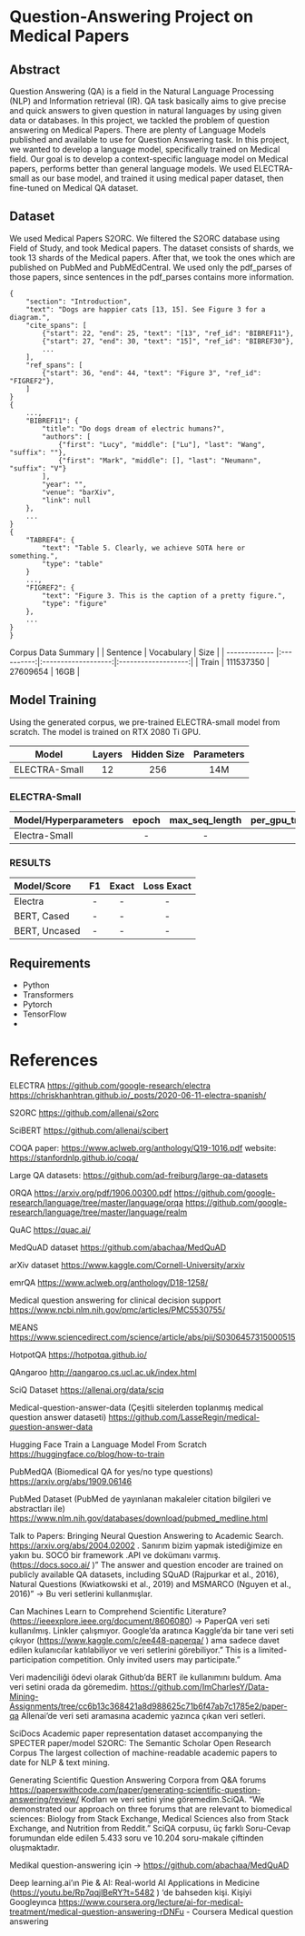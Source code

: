 # Question-Answering Project on Medical Papers

## Abstract
Question Answering (QA) is a field in the Natural Language Processing (NLP) and Information retrieval (IR). QA task basically aims to give precise and quick answers to given question in natural languages by using given data or databases. In this project, we tackled the problem of question answering on Medical Papers. There are plenty of Language Models published and available to use for Question Answering task. In this project, we wanted to develop a language model, specifically trained on Medical field. Our goal is to develop a context-specific language model on Medical papers, performs better than general language models. We used ELECTRA-small as our base model, and trained it using medical paper dataset, then fine-tuned on Medical QA dataset. 


## Dataset
We used Medical Papers S2ORC. We filtered the S2ORC database using Field of Study, and took Medical papers. The dataset consists of shards, we took 13 shards of the Medical papers. After that, we took the ones which are published on PubMed and PubMEdCentral. We used only the pdf_parses of those papers, since sentences in the pdf_parses contains more information.


```json{'paper_id': '1',
{
    "section": "Introduction",
    "text": "Dogs are happier cats [13, 15]. See Figure 3 for a diagram.",
    "cite_spans": [
        {"start": 22, "end": 25, "text": "[13", "ref_id": "BIBREF11"},
        {"start": 27, "end": 30, "text": "15]", "ref_id": "BIBREF30"},
        ...
    ],
    "ref_spans": [
        {"start": 36, "end": 44, "text": "Figure 3", "ref_id": "FIGREF2"},
    ]
}
{
    ...,
    "BIBREF11": {
        "title": "Do dogs dream of electric humans?",
        "authors": [
            {"first": "Lucy", "middle": ["Lu"], "last": "Wang", "suffix": ""}, 
            {"first": "Mark", "middle": [], "last": "Neumann", "suffix": "V"}
        ],
        "year": "", 
        "venue": "barXiv",
        "link": null
    },
    ...
}
{
    "TABREF4": {
        "text": "Table 5. Clearly, we achieve SOTA here or something.",
        "type": "table"
    }
    ...,
    "FIGREF2": {
        "text": "Figure 3. This is the caption of a pretty figure.",
        "type": "figure"
    },
    ...
}
} 
   ```
   
   Corpus Data Summary
|               |  Sentence  |      Vocabulary     |         Size        |
| ------------- |:----------:|:-------------------:|:-------------------:|
|     Train     | 111537350  |       27609654      |        16GB         |


## Model Training
Using the generated corpus, we pre-trained ELECTRA-small model from scratch. The model is trained on RTX 2080 Ti GPU. 

|      Model    |  Layers    |      Hidden Size    |     Parameters      |
| ------------- |:----------:|:-------------------:|:-------------------:|
| ELECTRA-Small |     12     |         256         |        14M          |


### ELECTRA-Small

| Model/Hyperparameters | epoch | max_seq_length | per_gpu_train_batch_size |
|:----------------------|:-----:|:--------------:|:------------------------:|
|     Electra-Small     |    -  |      -         |            -             |        


### RESULTS
|   Model/Score   |    F1    |    Exact   |  Loss Exact  |
|:----------------|:--------:|:----------:|:------------:|
| Electra         |     -    |     -      |      -       |   
| BERT, Cased     |     -    |     -      |      -       |
| BERT, Uncased   |     -    |       -    |      -       |

## Requirements
- Python
- Transformers
- Pytorch
- TensorFlow
- 

# References

ELECTRA
https://github.com/google-research/electra
https://chriskhanhtran.github.io/_posts/2020-06-11-electra-spanish/



S2ORC
https://github.com/allenai/s2orc

SciBERT
https://github.com/allenai/scibert

COQA 
paper: https://www.aclweb.org/anthology/Q19-1016.pdf
website: https://stanfordnlp.github.io/coqa/

Large QA datasets: https://github.com/ad-freiburg/large-qa-datasets

ORQA
https://arxiv.org/pdf/1906.00300.pdf
https://github.com/google-research/language/tree/master/language/orqa
https://github.com/google-research/language/tree/master/language/realm

QuAC
https://quac.ai/

MedQuAD dataset
https://github.com/abachaa/MedQuAD

arXiv dataset
https://www.kaggle.com/Cornell-University/arxiv

emrQA
https://www.aclweb.org/anthology/D18-1258/

Medical question answering for clinical decision support
https://www.ncbi.nlm.nih.gov/pmc/articles/PMC5530755/

MEANS
https://www.sciencedirect.com/science/article/abs/pii/S0306457315000515

HotpotQA
https://hotpotqa.github.io/

QAngaroo
http://qangaroo.cs.ucl.ac.uk/index.html

SciQ Dataset
https://allenai.org/data/sciq

Medical-question-answer-data (Çeşitli sitelerden toplanmış medical question answer dataseti)
https://github.com/LasseRegin/medical-question-answer-data

Hugging Face Train a Language Model From Scratch
https://huggingface.co/blog/how-to-train

PubMedQA (Biomedical QA for yes/no type questions)
https://arxiv.org/abs/1909.06146

PubMed Dataset (PubMed de yayınlanan makaleler citation bilgileri ve abstractları ile)
https://www.nlm.nih.gov/databases/download/pubmed_medline.html

Talk to Papers: Bringing Neural Question Answering to Academic Search. https://arxiv.org/abs/2004.02002 . Sanırım bizim yapmak istediğimize en yakın bu. SOCO bir framework .API ve dokümanı varmış. (https://docs.soco.ai/ )” The answer and question encoder are trained on publicly available QA datasets, including SQuAD (Rajpurkar et al., 2016), Natural Questions (Kwiatkowski et al., 2019) and MSMARCO (Nguyen et al., 2016)” → Bu veri setlerini kullanmışlar.

Can Machines Learn to Comprehend Scientific Literature? (https://ieeexplore.ieee.org/document/8606080) → PaperQA veri seti kullanılmış. Linkler çalışmıyor. Google’da aratınca Kaggle’da bir tane veri seti çıkıyor (https://www.kaggle.com/c/ee448-paperqa/ ) ama sadece davet edilen kulanıcılar katılabiliyor ve veri setlerini görebiliyor.” This is a limited-participation competition. Only invited users may participate.”

Veri madenciliği ödevi olarak Github’da BERT ile kullanımını buldum. Ama veri setini orada da göremedim. https://github.com/ImCharlesY/Data-Mining-Assignments/tree/cc6b13c368421a8d988625c71b6f47ab7c1785e2/paper-qa 
Allenai’de veri seti aramasına academic yazınca çıkan veri setleri.

SciDocs
Academic paper representation dataset accompanying the SPECTER paper/model
S2ORC: The Semantic Scholar Open Research Corpus
The largest collection of machine-readable academic papers to date for NLP & text mining.


Generating Scientific Question Answering Corpora from Q&A forums
https://paperswithcode.com/paper/generating-scientific-question-answering/review/ 
Kodları ve veri setini yine göremedim.SciQA. “We demonstrated our approach on three forums that are relevant to biomedical sciences: Biology from Stack Exchange, Medical Sciences also from Stack Exchange, and Nutrition from Reddit.” SciQA corpusu, üç farklı Soru-Cevap forumundan elde edilen 5.433 soru ve 10.204 soru-makale çiftinden oluşmaktadır.

Medikal question-answering için → https://github.com/abachaa/MedQuAD 


Deep learning.ai’ın Pie & AI: Real-world AI Applications in Medicine (https://youtu.be/Rp7qqjlBeRY?t=5482 ) ‘de bahseden kişi. Kişiyi Googleyınca
https://www.coursera.org/lecture/ai-for-medical-treatment/medical-question-answering-rDNFu - Coursera Medical question answering
